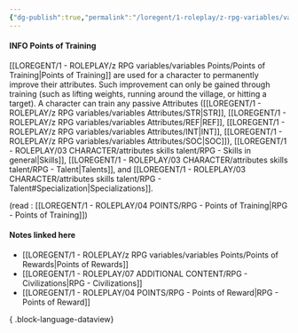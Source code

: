 ```yaml
---
{"dg-publish":true,"permalink":"/loregent/1-roleplay/z-rpg-variables/variables-points/points-of-training/"}
---
```


#### INFO Points of Training

[[LOREGENT/1 - ROLEPLAY/z RPG variables/variables Points/Points of Training\|Points of Training]] are used for a character to permanently improve their attributes. Such improvement can only be gained through training (such as lifting weights, running around the village, or hitting a target). A character can train any passive Attributes ([[LOREGENT/1 - ROLEPLAY/z RPG variables/variables Attributes/STR\|STR]], [[LOREGENT/1 - ROLEPLAY/z RPG variables/variables Attributes/REF\|REF]], [[LOREGENT/1 - ROLEPLAY/z RPG variables/variables Attributes/INT\|INT]], [[LOREGENT/1 - ROLEPLAY/z RPG variables/variables Attributes/SOC\|SOC]]), [[LOREGENT/1 - ROLEPLAY/03 CHARACTER/attributes skills talent/RPG - Skills in general\|Skills]], [[LOREGENT/1 - ROLEPLAY/03 CHARACTER/attributes skills talent/RPG - Talent\|Talents]], and [[LOREGENT/1 - ROLEPLAY/03 CHARACTER/attributes skills talent/RPG - Talent#Specialization\|Specializations]].


(read : [[LOREGENT/1 - ROLEPLAY/04 POINTS/RPG - Points of Training\|RPG - Points of Training]])

#### Notes linked here
- [[LOREGENT/1 - ROLEPLAY/z RPG variables/variables Points/Points of Rewards\|Points of Rewards]]
- [[LOREGENT/1 - ROLEPLAY/07 ADDITIONAL CONTENT/RPG - Civilizations\|RPG - Civilizations]]
- [[LOREGENT/1 - ROLEPLAY/04 POINTS/RPG - Points of Reward\|RPG - Points of Reward]]

{ .block-language-dataview}

